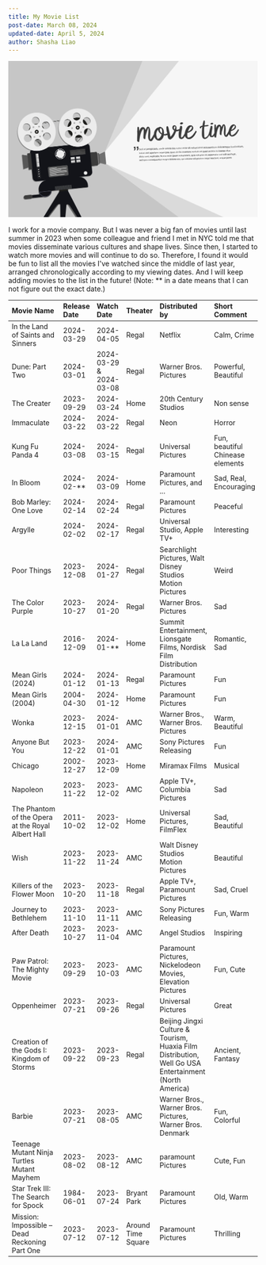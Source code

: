 ```yaml
---
title: My Movie List
post-date: March 08, 2024
updated-date: April 5, 2024
author: Shasha Liao
---
```


![My Image](movie_time.jpeg)

I work for a movie company. But I was never a big fan of movies until last summer in 2023 when some colleague and friend I met in NYC told me that movies disseminate various cultures and shape lives. Since then, I started to watch more movies and will continue to do so. Therefore, I found it would be fun to list all the movies I've watched since the middle of last year, arranged chronologically according to my viewing dates. And I will keep adding movies to the list in the future! (Note: ** in a date means that I can not figure out the exact date.)

| Movie Name             | Release Date | Watch Date   |   Theater  |    Distributed by            | Short Comment  |
| :---                   | :----        | :----        | :----      | :----                        |:----           |
| In the Land of Saints and Sinners | 2024-03-29 | 2024-04-05 | Regal | Netflix                    | Calm, Crime |
| Dune: Part Two         | 2024-03-01   | 2024-03-29 & 2024-03-08  |   Regal    |  Warner Bros. Pictures       | Powerful, Beautiful |
| The Creater            | 2023-09-29   | 2024-03-24   |   Home     |  20th Century Studios        | Non sense |
| Immaculate             | 2024-03-22   | 2024-03-22   |   Regal    |  Neon                        | Horror  |
| Kung Fu Panda 4        | 2024-03-08   | 2024-03-15   |   Regal    |  Universal Pictures          | Fun, beautiful Chinease elements |
| In Bloom               | 2024-02-**   | 2024-03-09   |   Home     |  Paramount Pictures, and ... | Sad, Real, Encouraging |
| Bob Marley: One Love   | 2024-02-14   | 2024-02-24   |   Regal    |  Paramount Pictures          | Peaceful       |
| Argylle                | 2024-02-02   | 2024-02-17   |   Regal    |  Universal Studio, Apple TV+ | Interesting    |
| Poor Things            | 2023-12-08   | 2024-01-27   |   Regal    |  Searchlight Pictures, Walt Disney Studios Motion Pictures | Weird |
| The Color Purple       | 2023-10-27   | 2024-01-20   |   Regal    | Warner Bros. Pictures        | Sad            |
| La La Land             | 2016-12-09   | 2024-01-**   |   Home     | Summit Entertainment, Lionsgate Films, Nordisk Film Distribution | Romantic, Sad |
| Mean Girls (2024)      | 2024-01-12   | 2024-01-13   |   Regal    | Paramount Pictures           | Fun            |
| Mean Girls (2004)      | 2004-04-30   | 2024-01-12   |   Home     | Paramount Pictures           | Fun            |
| Wonka                  | 2023-12-15   | 2024-01-01   |   AMC      | Warner Bros., Warner Bros. Pictures | Warm, Beautiful |
| Anyone But You         | 2023-12-22   | 2024-01-01   |   AMC      | Sony Pictures Releasing      | Fun            |
| Chicago                | 2002-12-27   | 2023-12-09   |   Home     | Miramax Films                | Musical        |
| Napoleon               | 2023-11-22   | 2023-12-02   |   AMC      | Apple TV+, Columbia Pictures | Sad            |
| The Phantom of the Opera at the Royal Albert Hall |  2011-10-02  | 2023-12-02 |  Home  | Universal Pictures, FilmFlex | Sad, Beautiful |
| Wish                   | 2023-11-22   | 2023-11-24   |   AMC      | Walt Disney Studios Motion Pictures | Beautiful |
| Killers of the Flower Moon | 2023-10-20 | 2023-11-18 |   Regal    | Apple TV+, Paramount Pictures| Sad, Cruel     |
| Journey to Bethlehem   | 2023-11-10   | 2023-11-11   |   AMC      | Sony Pictures Releasing      | Fun, Warm      |
| After Death            | 2023-10-27   | 2023-11-04   |   AMC      | Angel Studios                | Inspiring      |
| Paw Patrol: The Mighty Movie | 2023-09-29 | 2023-10-03 | AMC      | Paramount Pictures, Nickelodeon Movies, Elevation Pictures | Fun, Cute |
| Oppenheimer            | 2023-07-21   | 2023-09-26   |   Regal    | Universal Pictures           | Great          |
| Creation of the Gods I: Kingdom of Storms | 2023-09-22 | 2023-09-23 | Regal  | Beijing Jingxi Culture & Tourism, Huaxia Film Distribution, Well Go USA Entertainment (North America) | Ancient, Fantasy |
| Barbie                 | 2023-07-21   | 2023-08-05   |   AMC      | Warner Bros., Warner Bros. Pictures, Warner Bros. Denmark | Fun, Colorful |
| Teenage Mutant Ninja Turtles Mutant Mayhem | 2023-08-02 | 2023-08-12 | AMC | paramount Pictures  | Cute, Fun      |
| Star Trek III: The Search for Spock | 1984-06-01 | 2023-07-24 | Bryant Park | Paramount Pictures | Old, Warm      |
| Mission: Impossible – Dead Reckoning Part One | 2023-07-12 | 2023-07-12 | Around Time Square | Paramount Pictures | Thrilling |